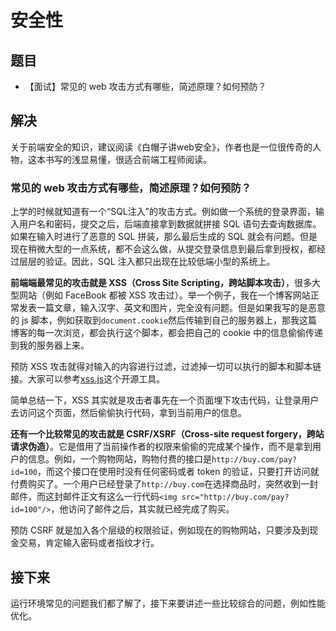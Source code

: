 # 安全性

## 题目

- 【面试】常见的 web 攻击方式有哪些，简述原理？如何预防？

## 解决

关于前端安全的知识，建议阅读《白帽子讲web安全》，作者也是一位很传奇的人物，这本书写的浅显易懂，很适合前端工程师阅读。

### 常见的 web 攻击方式有哪些，简述原理？如何预防？

上学的时候就知道有一个“SQL注入”的攻击方式。例如做一个系统的登录界面，输入用户名和密码，提交之后，后端直接拿到数据就拼接 SQL 语句去查询数据库。如果在输入时进行了恶意的 SQL 拼装，那么最后生成的 SQL 就会有问题。但是现在稍微大型的一点系统，都不会这么做，从提交登录信息到最后拿到授权，都经过层层的验证。因此，SQL 注入都只出现在比较低端小型的系统上。

**前端端最常见的攻击就是 XSS（Cross Site Scripting，跨站脚本攻击）**，很多大型网站（例如 FaceBook 都被 XSS 攻击过）。举一个例子，我在一个博客网站正常发表一篇文章，输入汉字、英文和图片，完全没有问题。但是如果我写的是恶意的 js 脚本，例如获取到`document.cookie`然后传输到自己的服务器上，那我这篇博客的每一次浏览，都会执行这个脚本，都会把自己的 cookie 中的信息偷偷传递到我的服务器上来。

预防 XSS 攻击就得对输入的内容进行过滤，过滤掉一切可以执行的脚本和脚本链接。大家可以参考[xss.js](https://github.com/leizongmin/js-xss)这个开源工具。

简单总结一下，XSS 其实就是攻击者事先在一个页面埋下攻击代码，让登录用户去访问这个页面，然后偷偷执行代码，拿到当前用户的信息。

**还有一个比较常见的攻击就是 CSRF/XSRF（Cross-site request forgery，跨站请求伪造）**。它是借用了当前操作者的权限来偷偷的完成某个操作，而不是拿到用户的信息。例如，一个购物网站，购物付费的接口是`http://buy.com/pay?id=100`，而这个接口在使用时没有任何密码或者 token 的验证，只要打开访问就付费购买了。一个用户已经登录了`http://buy.com`在选择商品时，突然收到一封邮件，而这封邮件正文有这么一行代码`<img src="http://buy.com/pay?id=100"/>`，他访问了邮件之后，其实就已经完成了购买。

预防 CSRF 就是加入各个层级的权限验证，例如现在的购物网站，只要涉及到现金交易，肯定输入密码或者指纹才行。

## 接下来

运行环境常见的问题我们都了解了，接下来要讲述一些比较综合的问题，例如性能优化。

